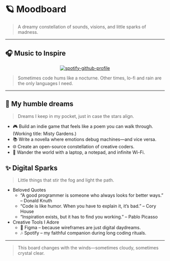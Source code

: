 # 🪐 Moodboard
> A dreamy constellation of sounds, visions, and little sparks of madness.

---

## 🎧 Music to Inspire
<div align="center">

[![spotify-github-profile](https://spotify-github-profile.kittinanx.com/api/view?uid=31ifzhkrtqqh7tbkokyittkzfh4q&cover_image=true&theme=default&show_offline=true&background_color=121212&interchange=true&bar_color=974eb1)](https://github.com/kittinan/spotify-github-profile)

</div>

> Sometimes code hums like a nocturne.
> Other times, lo-fi and rain are the only languages I need.

---

## 🌙 My humble dreams
> Dreams I keep in my pocket, just in case the stars align.

- 🎮 Build an indie game that feels like a poem you can walk through.
(Working title: Misty Gardens.)
- 📚 Write a novella where emotions debug machines—and vice versa.
- 🌐 Create an open-source constellation of creative coders.
- 🧳 Wander the world with a laptop, a notepad, and infinite Wi-Fi.

## ✨ Digital Sparks
> Little things that stir the fog and light the path.
- Beloved Quotes
  - “A good programmer is someone who always looks for better ways.” – Donald Knuth
  - “Code is like humor. When you have to explain it, it’s bad.” – Cory House
  - “Inspiration exists, but it has to find you working.” – Pablo Picasso
- Creative Tools I Adore
  - 🎨 Figma – because wireframes are just digital daydreams.
  - 🎶 Spotify – my faithful companion during long coding rituals.

---
> This board changes with the winds—sometimes cloudy, sometimes crystal clear.
